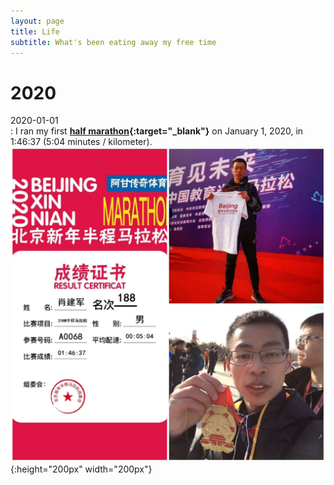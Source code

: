 ```yaml
---
layout: page
title: Life
subtitle: What's been eating away my free time
---
```



# 2020

2020-01-01  
: I ran my first **[half marathon](https://en.wikipedia.org/wiki/Half_marathon){:target="_blank"}** on January 1, 2020, in 1:46:37 (5:04 minutes / kilometer).  
![Finish the marathon for the first time](/assets/img/photos/marathon-2020-01-01.jpg){:height="200px" width="200px"}
